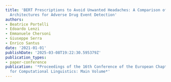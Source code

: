 ```yaml
---
title: 'BERT Prescriptions to Avoid Unwanted Headaches: A Comparison of Transformer
  Architectures for Adverse Drug Event Detection'
authors:
- Beatrice Portelli
- Edoardo Lenzi
- Emmanuele Chersoni
- Giuseppe Serra
- Enrico Santus
date: '2021-01-01'
publishDate: '2025-03-08T19:22:30.595379Z'
publication_types:
- paper-conference
publication: '*Proceedings of the 16th Conference of the European Chapter of the Association
  for Computational Linguistics: Main Volume*'
---
```

